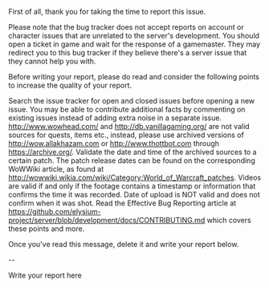 First of all, thank you for taking the time to report this issue.

Please note that the bug tracker does not accept reports on account or character
issues that are unrelated to the server's development. You should open a ticket
in game and wait for the response of a gamemaster. They may redirect you to this
bug tracker if they believe there's a server issue that they cannot help you
with.

Before writing your report, please do read and consider the following points to
increase the quality of your report.


Search the issue tracker for open and closed issues before opening a new
issue. You may be able to contribute additional facts by commenting on
existing issues instead of adding extra noise in a separate issue.
http://www.wowhead.com/ and http://db.vanillagaming.org/ are not valid sources
for quests, items etc., instead, please use archived versions of
http://wow.allakhazam.com or http://www.thottbot.com through
https://archive.org/.
Validate the date and time of the archived sources to a certain patch. The
patch release dates can be found on the corresponding WoWWiki article, as
found at http://wowwiki.wikia.com/wiki/Category:World_of_Warcraft_patches.
Videos are valid if and only if the footage contains a timestamp or
information that confirms the time it was recorded. Date of upload is NOT
valid and does not confirm when it was shot.
Read the Effective Bug Reporting article at
https://github.com/elysium-project/server/blob/development/docs/CONTRIBUTING.md
which covers these points and more.


Once you've read this message, delete it and write your report below.

--

Write your report here
